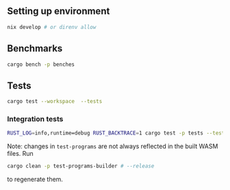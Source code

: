 ## Setting up environment
```sh
nix develop # or direnv allow
```

## Benchmarks
```sh
cargo bench -p benches
```

## Tests
```sh
cargo test --workspace  --tests
```

### Integration tests
```sh
RUST_LOG=info,runtime=debug RUST_BACKTRACE=1 cargo test -p tests --tests -- --nocapture
```

Note: changes in `test-programs` are not always reflected in the built WASM files. Run
```sh
cargo clean -p test-programs-builder # --release
```
to regenerate them.
